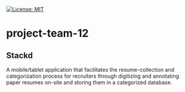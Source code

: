 [![License: MIT](https://img.shields.io/badge/License-MIT-yellow.svg)](https://opensource.org/licenses/MIT)
# project-team-12

## Stackd

A mobile/tablet application that facilitates the resume-collection and categorization process for recruiters through digitizing and annotating paper resumes on-site and storing them in a categorized database.
